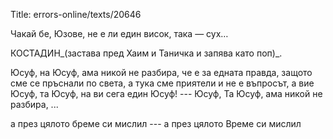 Title: errors-online/texts/20646

Чакай бе, Юзове, не е ли един висок, така — сух… 

КОСТАДИН_(застава пред Хаим и Таничка и запява като поп)_.

Юсуф, на Юсуф, ама никой не разбира, че е за едната правда, защото сме се пръснали по света, а тука сме приятели и не е въпросът, а вие Юсуф, та Юсуф, на ви сега един Юсуф! --- Юсуф, Та Юсуф, ама никой не разбира, ...

 а през цялото бреме си мислил --- а през цялото Време си мислил
